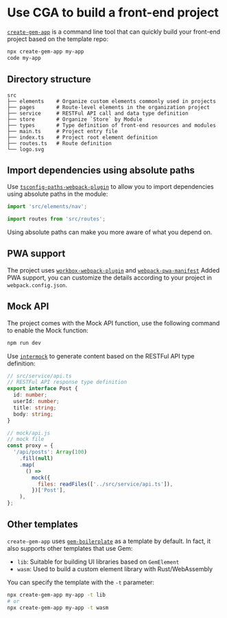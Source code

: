 # Use CGA to build a front-end project

[`create-gem-app`](https://github.com/mantou132/create-gem-app) is a command line tool that can quickly build your front-end project based on the template repo:

```bash
npx create-gem-app my-app
code my-app
```

## Directory structure

```
src
├── elements    # Organize custom elements commonly used in projects
├── pages       # Route-level elements in the organization project
├── service     # RESTFul API call and data type definition
├── store       # Organize `Store` by Module
├── types       # Type definition of front-end resources and modules
├── main.ts     # Project entry file
├── index.ts    # Project root element definition
├── routes.ts   # Route definition
└── logo.svg
```

## Import dependencies using absolute paths

Use [`tsconfig-paths-webpack-plugin`](https://github.com/dividab/tsconfig-paths-webpack-plugin) to allow you to import dependencies using absolute paths in the module:

```ts
import 'src/elements/nav';

import routes from 'src/routes';
```

Using absolute paths can make you more aware of what you depend on.

## PWA support

The project uses [`workbox-webpack-plugin`](https://github.com/GoogleChrome/workbox) and [`webpack-pwa-manifest`](https://github.com/arthurbergmz/webpack-pwa-manifest) Added PWA support, you can customize the details according to your project in `webpack.config.json`.

## Mock API

The project comes with the Mock API function, use the following command to enable the Mock function:

```bash
npm run dev
```

Use [`intermock`](https://github.com/google/intermock) to generate content based on the RESTFul API type definition:

```ts
// src/service/api.ts
// RESTFul API response type definition
export interface Post {
  id: number;
  userId: number;
  title: string;
  body: string;
}
```

```js
// mock/api.js
// mock file
const proxy = {
  '/api/posts': Array(100)
    .fill(null)
    .map(
      () =>
        mock({
          files: readFiles(['../src/service/api.ts']),
        })['Post'],
    ),
};
```

## Other templates

`create-gem-app` uses [`gem-boilerplate`](https://github.com/mantou132/gem-boilerplate) as a template by default. In fact, it also supports other templates that use Gem:

- `lib`: Suitable for building UI libraries based on `GemElement`
- `wasm`: Used to build a custom element library with Rust/WebAssembly

You can specify the template with the `-t` parameter:

```bash
npx create-gem-app my-app -t lib
# or
npx create-gem-app my-app -t wasm
```
